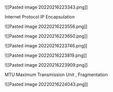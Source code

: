 ![[Pasted image 20220216223343.png]]

Internet Protocol IP Encapsulation

![[Pasted image 20220216223556.png]]

![[Pasted image 20220216223650.png]]

![[Pasted image 20220216223746.png]]

![[Pasted image 20220216223819.png]]

![[Pasted image 20220216223909.png]]

MTU Maximum Transmission Unit , Fragmentation

![[Pasted image 20220216224043.png]]



